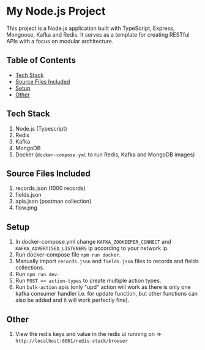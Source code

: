 # My Node.js Project

This project is a Node.js application built with TypeScript, Express, Mongoose, Kafka and Redis. It serves as a template for creating RESTful APIs with a focus on modular architecture.

## Table of Contents

- [Tech Stack](#tech-stack)
- [Source Files Included](#files-included)
- [Setup](#setup)
- [Other](#other)

## Tech Stack

1. Node.js (Typescript)
2. Redis
3. Kafka
4. MongoDB
5. Docker (`docker-compose.yml` to run Redis, Kafka and MongoDB images)

## Source Files Included

1. records.json (1000 records)
2. fields.json
3. apis.json (postman collection)
4. flow.png

## Setup

1. In docker-compose.yml change `KAFKA_ZOOKEEPER_CONNECT` and `KAFKA_ADVERTISED_LISTENERS` ip according to your network ip.
2. Run docker-compose file `npm run docker`.
3. Manually import `records.json` and `fields.json` files to records and fields collections.
4. Run `npm run dev`.
5. Run `POST => action-types` to create multiple action types.
6. Run `bulk-action` apis (only "upd" action will work as there is only one kafka consumer handler i.e. for update function, but other functions can also be added and it will work perfectly fine).

## Other

1. View the redis keys and value in the redis ui running on => `http://localhost:8001/redis-stack/browser`
